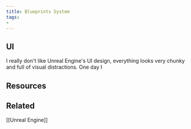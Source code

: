```yaml
---
title: Blueprints System
tags: 
- 
---
```







## UI

I really don't like Unreal Engine's UI design, everything looks very chunky and full of visual distractions. One day I 


## Resources



## Related

[[Unreal Engine]]


